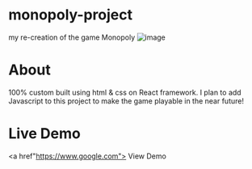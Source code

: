 # monopoly-project
my re-creation of the game Monopoly
![image](https://user-images.githubusercontent.com/84348911/235398297-473a569b-a220-47e5-b120-acec628fc3f4.png)

# About
100% custom built using html & css on React framework.
I plan to add Javascript to this project to make the game playable in the near future!

# Live Demo

<a href"https://www.google.com"> View Demo<a/>
